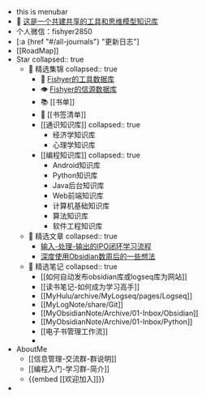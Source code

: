 - this is menubar
- 🤝 [这是一个共建共享的工具和思维模型知识库](https://logseq.fishyer.com)
- 个人微信：fishyer2850
- [:a {href "#/all-journals"} "更新日志"]
- [[RoadMap]]
- Star
  collapsed:: true
	- 🍇 精选集锦
	  collapsed:: true
		- 🧰 [Fishyer的工具数据库](https://notion.fishyer.com/Fishyer-708f0570fbec4dcc896cadabcd2d0c9a)
		- 👁 [Fishyer的信源数据库](https://notion.fishyer.com/6341aa682f0a4936bffb44e69afe1fad?v=8b84cad40cf64f009a58577632ee15aa)
		- 📚 [[书单]]
		- 🔖  [[书签清单]]
		- [[通识知识库]]
		  collapsed:: true
			- 经济学知识库
			- 心理学知识库
		- [[编程知识库]]
		  collapsed:: true
			- Android知识库
			- Python知识库
			- Java后台知识库
			- Web前端知识库
			- 计算机基础知识库
			- 算法知识库
			- 软件工程知识库
	- 🍎 精选文章
	  collapsed:: true
		- [输入-处理-输出的IPO闭环学习流程](https://blog.fishyer.com/2022-05-11_06_06_32)
		- [深度使用Obsidian数周后的一些想法](https://blog.fishyer.com/2021-09-14_06_06_25)
	- 🍄 精选笔记
	  collapsed:: true
		- [[如何自动发布obsidian库或logseq库为网站]]
		- [[读书笔记-如何成为学习高手]]
		- [[MyHulu/archive/MyLogseq/pages/Logseq]]
		- [[MyLogNote/share/Git]]
		- [[MyObsidianNote/Archive/01-Inbox/Obsidian]]
		- [[MyObsidianNote/Archive/01-Inbox/Python]]
		- [[电子书管理工作流]]
		-
- AboutMe
	- [[信息管理-交流群-群说明]]
	- [[编程入门-学习群-简介]]
	- {{embed [[欢迎加入]]}}
-